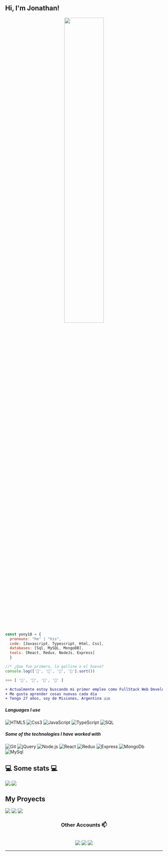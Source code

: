 <h2> Hi, I'm Jonathan! </h2>
<p align="center"><img width=50% src="https://wompampsupport.azureedge.net/fetchimage?siteId=7575&v=2&jpgQuality=100&width=700&url=https%3A%2F%2Fi.kym-cdn.com%2Fentries%2Ficons%2Ffacebook%2F000%2F021%2F807%2Fig9OoyenpxqdCQyABmOQBZDI0duHk2QZZmWg2Hxd4ro.jpg"></p>

```javascript
const yony18 = {
  pronouns: "he" | "his",
  code: [Javascript, Typescript, Html, Css],
  databases: [Sql, MySQL, MongoDB],
  tools: [React, Redux, NodeJs, Express]
  }
```

```javascript
//* ¿Que fue primero, la gallina o el huevo?
console.log(['🥚', '🐣', '🐥', '🐔'].sort())

>>> [ '🐔', '🐣', '🐥', '🥚' ]
```
```diff
+ Actualmente estoy buscando mi primer empleo como FullStack Web Developer
+ Me gusta aprender cosas nuevas cada día
+ Tengo 27 años, soy de Misiones, Argentina 🇦🇷
```



##### Languages I use

![HTML5](https://img.shields.io/badge/-HTML5-000000?style=flat&logo=HTML5&logoColor=red)
![Css3](https://img.shields.io/badge/-Css3-000000?style=flat&logo=Css3&logoColor=blue)
![JavaScript](https://img.shields.io/badge/-JavaScript-000000?style=flat&logo=javascript)
![TypeScript](https://img.shields.io/badge/-TypeScript-000000?style=flat&logo=typescript)
![SQL](https://img.shields.io/badge/-SQL-000000?style=flat&logo=postgresql&logoColor=blue)

##### Some of the technologies I have worked with

![Git](https://img.shields.io/badge/-Git-000000?style=flat&logo=git&logoColor=F05032)
![jQuery](https://img.shields.io/badge/-jQuery-000000?style=flat&logo=jQuery&logoColor=0769AD)
![Node.js](https://img.shields.io/badge/-Node.js-000000?style=flat&logo=node.js&logoColor=339933)
![React](https://img.shields.io/badge/-React-000000?style=flat&logo=React&logoColor=61DAFB)
![Redux](https://img.shields.io/badge/-Redux-000000?style=flat&logo=Redux&logoColor=violet)
![Express](https://img.shields.io/badge/-Express-000000?style=flat&logo=Express&logoColor=61DAFB)
![MongoDb](https://img.shields.io/badge/-MONGO-000000?style=flat&logo=mongodb&logoColor=green)
![MySql](https://img.shields.io/badge/-mysql-000000?style=flat&logo=mysql&logoColor=blue)



<h2>💻 Some stats 💻</h2>
 
<a href="https://github.com/anuraghazra/convoychat">
  <img align="center"  src="https://github-readme-stats.vercel.app/api?username=YonY18&count_private=true&theme=dark"/>
</a>  
<a href="https://github.com/anuraghazra/github-readme-stats">
  <img align="center" src="https://github-readme-stats.vercel.app/api/top-langs/?username=YonY18&layout=compact&langs_count=7&theme=dark"/>
</a>

<h2> My Proyects </h2>

<p>
  <a><img src="https://user-images.githubusercontent.com/85300818/177215743-738825eb-0165-4aeb-b41c-a2bf2f9bc5e8.png"></a>
  <a><img src="https://user-images.githubusercontent.com/85300818/177215829-5b5b0d25-43e7-4089-a1e2-ae53607f34ae.png"></a>
  <a><img src="https://user-images.githubusercontent.com/85300818/177215832-1e84eb1f-5301-4de7-ab3d-49ab336bdf76.png"></a>
<p>


<h3 align="center"> Other Accounts 📫 </h3>
<br />

<div align="center">  
<a href="https://www.linkedin.com/in/jonathan-pelinski-70817b211/"><img src="https://img.shields.io/badge/linkedin-%230077B5.svg?&style=for-the-badge&logo=linkedin&logoColor=white"/></a>
<a href="https://instagram.com/jona_pelinski"><img src="https://img.shields.io/badge/instagram-%23E4405F.svg?&style=for-the-badge&logo=instagram&logoColor=white"/></a>
<a href = "mailto:yonap80@gmail.com"><img src="https://img.shields.io/badge/-Gmail-%23333?style=for-the-badge&logo=gmail&logoColor=white" target="_blank"></a>



</div>

____
